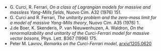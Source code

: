 
* G. Curci, R. Ferrari, _On a class of Lagrangian models for massive and massless Yang-Mills fields_, Nuovo Cim. A32 (1976) 151.
* G. Curci and R. Ferrari, _The unitarity problem and the zero-mass limit for a model of
massive Yang-Mills theory_, Nuovo Cim. A35 (1976) 1.
* J.de Boer, K. Skenderis, P. van Nieuwenhuzen, A. Waldron, _On the renormalizability
and unitarity of the Curci-Ferrari model for massive vector bosons_, Phys. Lett. B367 (1996) 175.
* Peter M. Lavrov, _Remarks on the Curci-Ferrari model_, [arxiv/1205.0620](http://arxiv.org/abs/1205.0620)
